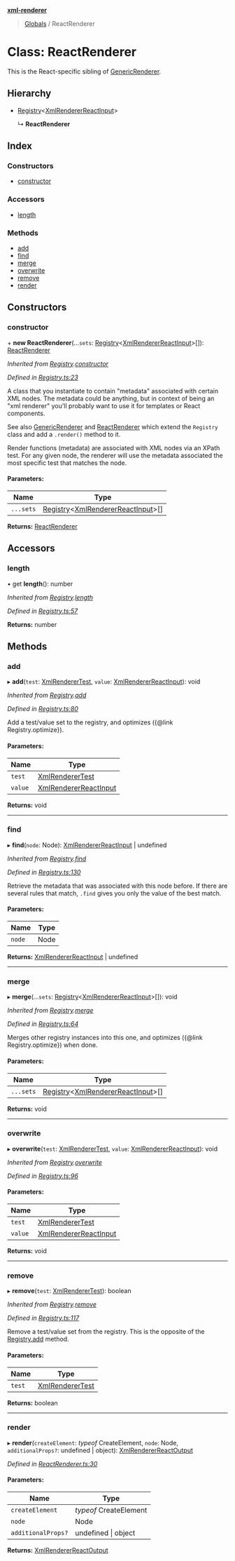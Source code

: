 **[xml-renderer](../README.md)**

> [Globals](../README.md) / ReactRenderer

# Class: ReactRenderer

This is the React-specific sibling of [GenericRenderer](genericrenderer.md).

## Hierarchy

* [Registry](registry.md)<[XmlRendererReactInput](../README.md#xmlrendererreactinput)\>

  ↳ **ReactRenderer**

## Index

### Constructors

* [constructor](reactrenderer.md#constructor)

### Accessors

* [length](reactrenderer.md#length)

### Methods

* [add](reactrenderer.md#add)
* [find](reactrenderer.md#find)
* [merge](reactrenderer.md#merge)
* [overwrite](reactrenderer.md#overwrite)
* [remove](reactrenderer.md#remove)
* [render](reactrenderer.md#render)

## Constructors

### constructor

\+ **new ReactRenderer**(...`sets`: [Registry](registry.md)<[XmlRendererReactInput](../README.md#xmlrendererreactinput)\>[]): [ReactRenderer](reactrenderer.md)

*Inherited from [Registry](registry.md).[constructor](registry.md#constructor)*

*Defined in [Registry.ts:23](https://github.com/wvbe/xml-renderer/blob/f63e4b6/src/Registry.ts#L23)*

A class that you instantiate to contain "metadata" associated with certain XML nodes. The metadata could be anything,
but in context of being an "xml renderer" you'll probably want to use it for templates or React components.

See also [GenericRenderer](genericrenderer.md) and [ReactRenderer](reactrenderer.md) which extend the `Registry` class and add a `.render()`
method to it.

Render functions (metadata) are associated with XML nodes via an XPath test. For any given node, the renderer will
use the metadata associated the most specific test that matches the node.

#### Parameters:

Name | Type |
------ | ------ |
`...sets` | [Registry](registry.md)<[XmlRendererReactInput](../README.md#xmlrendererreactinput)\>[] |

**Returns:** [ReactRenderer](reactrenderer.md)

## Accessors

### length

• get **length**(): number

*Inherited from [Registry](registry.md).[length](registry.md#length)*

*Defined in [Registry.ts:57](https://github.com/wvbe/xml-renderer/blob/f63e4b6/src/Registry.ts#L57)*

**Returns:** number

## Methods

### add

▸ **add**(`test`: [XmlRendererTest](../README.md#xmlrenderertest), `value`: [XmlRendererReactInput](../README.md#xmlrendererreactinput)): void

*Inherited from [Registry](registry.md).[add](registry.md#add)*

*Defined in [Registry.ts:80](https://github.com/wvbe/xml-renderer/blob/f63e4b6/src/Registry.ts#L80)*

Add a test/value set to the registry, and optimizes ({@link Registry.optimize}).

#### Parameters:

Name | Type |
------ | ------ |
`test` | [XmlRendererTest](../README.md#xmlrenderertest) |
`value` | [XmlRendererReactInput](../README.md#xmlrendererreactinput) |

**Returns:** void

___

### find

▸ **find**(`node`: Node): [XmlRendererReactInput](../README.md#xmlrendererreactinput) \| undefined

*Inherited from [Registry](registry.md).[find](registry.md#find)*

*Defined in [Registry.ts:130](https://github.com/wvbe/xml-renderer/blob/f63e4b6/src/Registry.ts#L130)*

Retrieve the metadata that was associated with this node before. If there are several rules that match, `.find`
gives you only the value of the best match.

#### Parameters:

Name | Type |
------ | ------ |
`node` | Node |

**Returns:** [XmlRendererReactInput](../README.md#xmlrendererreactinput) \| undefined

___

### merge

▸ **merge**(...`sets`: [Registry](registry.md)<[XmlRendererReactInput](../README.md#xmlrendererreactinput)\>[]): void

*Inherited from [Registry](registry.md).[merge](registry.md#merge)*

*Defined in [Registry.ts:64](https://github.com/wvbe/xml-renderer/blob/f63e4b6/src/Registry.ts#L64)*

Merges other registry instances into this one, and optimizes ({@link Registry.optimize}) when done.

#### Parameters:

Name | Type |
------ | ------ |
`...sets` | [Registry](registry.md)<[XmlRendererReactInput](../README.md#xmlrendererreactinput)\>[] |

**Returns:** void

___

### overwrite

▸ **overwrite**(`test`: [XmlRendererTest](../README.md#xmlrenderertest), `value`: [XmlRendererReactInput](../README.md#xmlrendererreactinput)): void

*Inherited from [Registry](registry.md).[overwrite](registry.md#overwrite)*

*Defined in [Registry.ts:96](https://github.com/wvbe/xml-renderer/blob/f63e4b6/src/Registry.ts#L96)*

#### Parameters:

Name | Type |
------ | ------ |
`test` | [XmlRendererTest](../README.md#xmlrenderertest) |
`value` | [XmlRendererReactInput](../README.md#xmlrendererreactinput) |

**Returns:** void

___

### remove

▸ **remove**(`test`: [XmlRendererTest](../README.md#xmlrenderertest)): boolean

*Inherited from [Registry](registry.md).[remove](registry.md#remove)*

*Defined in [Registry.ts:117](https://github.com/wvbe/xml-renderer/blob/f63e4b6/src/Registry.ts#L117)*

Remove a test/value set from the registry. This is the opposite of the [Registry.add](registry.md#add) method.

#### Parameters:

Name | Type |
------ | ------ |
`test` | [XmlRendererTest](../README.md#xmlrenderertest) |

**Returns:** boolean

___

### render

▸ **render**(`createElement`: *typeof* CreateElement, `node`: Node, `additionalProps?`: undefined \| object): [XmlRendererReactOutput](../README.md#xmlrendererreactoutput)

*Defined in [ReactRenderer.ts:30](https://github.com/wvbe/xml-renderer/blob/f63e4b6/src/ReactRenderer.ts#L30)*

#### Parameters:

Name | Type |
------ | ------ |
`createElement` | *typeof* CreateElement |
`node` | Node |
`additionalProps?` | undefined \| object |

**Returns:** [XmlRendererReactOutput](../README.md#xmlrendererreactoutput)
